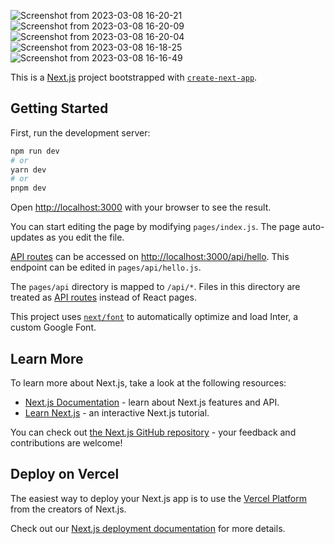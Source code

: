 ![Screenshot from 2023-03-08 16-20-21](https://user-images.githubusercontent.com/24763499/223693977-9c95fab6-9775-4521-8e8f-014a6cc46aa1.png)
![Screenshot from 2023-03-08 16-20-09](https://user-images.githubusercontent.com/24763499/223694011-382039e2-6f58-4c15-8d1a-5277d5c8e1f5.png)
![Screenshot from 2023-03-08 16-20-04](https://user-images.githubusercontent.com/24763499/223694037-8da48b10-84f5-44fc-a71d-4b862b433156.png)
![Screenshot from 2023-03-08 16-18-25](https://user-images.githubusercontent.com/24763499/223693491-c6ad398f-b114-4c35-b7e3-f46c6a4aeae3.png)
![Screenshot from 2023-03-08 16-16-49](https://user-images.githubusercontent.com/24763499/223693097-2165d626-c4b9-4863-8e46-07bcd1b42cca.png)

This is a [Next.js](https://nextjs.org/) project bootstrapped with [`create-next-app`](https://github.com/vercel/next.js/tree/canary/packages/create-next-app).

## Getting Started

First, run the development server:

```bash
npm run dev
# or
yarn dev
# or
pnpm dev
```

Open [http://localhost:3000](http://localhost:3000) with your browser to see the result.

You can start editing the page by modifying `pages/index.js`. The page auto-updates as you edit the file.

[API routes](https://nextjs.org/docs/api-routes/introduction) can be accessed on [http://localhost:3000/api/hello](http://localhost:3000/api/hello). This endpoint can be edited in `pages/api/hello.js`.

The `pages/api` directory is mapped to `/api/*`. Files in this directory are treated as [API routes](https://nextjs.org/docs/api-routes/introduction) instead of React pages.

This project uses [`next/font`](https://nextjs.org/docs/basic-features/font-optimization) to automatically optimize and load Inter, a custom Google Font.

## Learn More

To learn more about Next.js, take a look at the following resources:

- [Next.js Documentation](https://nextjs.org/docs) - learn about Next.js features and API.
- [Learn Next.js](https://nextjs.org/learn) - an interactive Next.js tutorial.

You can check out [the Next.js GitHub repository](https://github.com/vercel/next.js/) - your feedback and contributions are welcome!

## Deploy on Vercel

The easiest way to deploy your Next.js app is to use the [Vercel Platform](https://vercel.com/new?utm_medium=default-template&filter=next.js&utm_source=create-next-app&utm_campaign=create-next-app-readme) from the creators of Next.js.

Check out our [Next.js deployment documentation](https://nextjs.org/docs/deployment) for more details.
